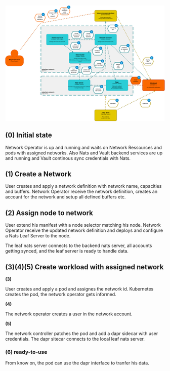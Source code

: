 ![](../assets/architecture-edgefarm.network.png)

## **(0)** Initial state

Network Operator is up and running and waits on Network Ressources and pods with assigned networks.
Also Nats and Vault backend services are up and running and Vault continous sync credentials with Nats.

## **(1)** Create a Network

User creates and apply a network definition with network name, capacities and buffers.
Network Operator receive the network definition, creates an account for the network and setup
all defined buffers etc.

## **(2)** Assign node to network

User extend his manifest with a node selector matching his node.
Network Operator receive the updated network definition and deploys and configure a Nats Leaf Server to the node.

The leaf nats server connects to the backend nats server, all accounts getting synced, and the leaf server is ready to handle data.

## **(3)(4)(5)** Create workload with assigned network

**(3)**

User creates and apply a pod and assignes the network id.
Kubernetes creates the pod, the network operator gets informed.

**(4)**

The network operator creates a user in the network account.

**(5)**

The network controller patches the pod and add a dapr sidecar with user credentials.
The dapr sitecar connects to the local leaf nats server.

### **(6)** ready-to-use

From know on, the pod can use the dapr interface to tranfer his data.
